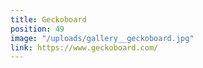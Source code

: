 ```yaml
---
title: Geckoboard
position: 49
image: "/uploads/gallery__geckoboard.jpg"
link: https://www.geckoboard.com/
---
```



